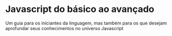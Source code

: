 # Javascript do básico ao avançado
Um guia para os iniciantes da linguagem, mas também para os que desejam aprofundar seus conhecimentos no universo Javascript
